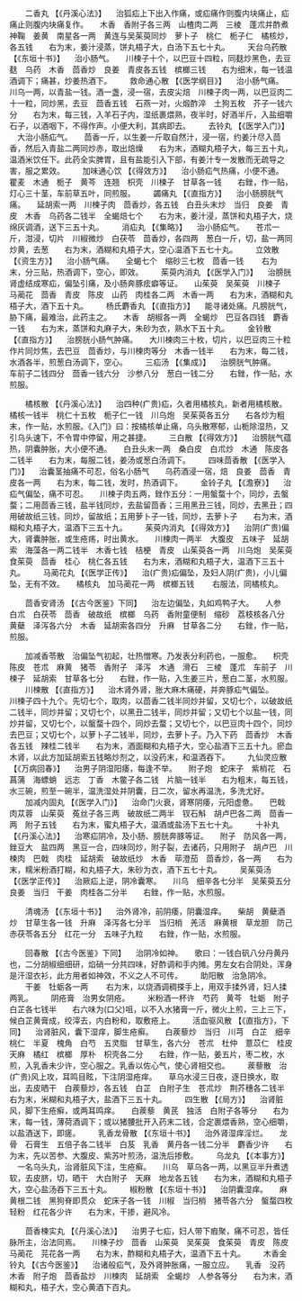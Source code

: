<!-- { "loadSidebar": true } -->
　　二香丸 【《丹溪心法》】 　治狐疝上下出入作痛，或疝痛作则腹内块痛止，疝痛止则腹内块痛复作。　　木香　香附子各三两　山楂肉二两　三棱　蓬朮并酢煮　神鞠　姜黄　南星各一两　黄连与吴茱萸同炒　萝卜子　桃仁　栀子仁　橘核炒，各五钱　　右为末，姜汁浸蒸，饼丸梧子大，白汤下五七十丸。
　　天台乌药散 【《东垣十书》】 　治小肠气。　　川楝子十个，以巴豆十四粒，同麸炒黑色，去豆麸　乌药　木香　茴香炒　良姜　青皮各五钱　槟榔三钱　　右为细末，每一钱温酒调下；痛甚，炒姜热酒下。
　　救命通心散 【《医学纲目》】 　治小肠气痛。　　川乌一两，以青盐一钱。酒一盏，浸一宿，去皮尖焙　川楝子肉一两，以巴豆肉二十一粒，同炒黑，去豆　茴香五钱　石燕一对，火煅酢淬　土狗五枚　芥子一钱六分　　右为末，每三钱，入羊石子内，湿纸裹煨熟，夜半时，好酒半斤，入盐细嚼石子，以酒咽下，不得作声。小便大利，其病即去。
　　去铃丸 【《医学入门》】 　大治小肠疝气。　　茴香一斤，以生姜一斤取自然汁，浸一宿，约姜汁尽入茴香，然后入青盐二两同炒赤，取出焙燥　　右为末，酒糊丸梧子大，每三五十丸，温酒米饮任下。此药全实脾胃，且有盐能引入下部，有姜汁专一发散而无疏导之害，服之累效。
　　加味通心饮 【《得效方》】 　治小肠疝气热痛，小便不通。　　瞿麦　木通　栀子　黄芩　连翘　枳壳　川楝子　甘草各一钱　　右銼，作一贴，灯心三十茎，车前草五叶，同煎服。
　　蠲痛丸 【《直指方》】 　治小肠膀胱气痛。　　延胡索一两　川楝子肉　茴香炒，各五钱　白丑头末炒　当归　良姜　青皮　木香　乌药各二钱半　全蝎焙七个　　右为末，姜汁浸，蒸饼和丸梧子大，烧绵灰调酒，送下三五十丸。
　　消疝丸 【《集略》】 　治小肠疝气。　　苍朮一斤，泔浸，切片　川椒微炒　白茯苓　茴香炒，各四两　葱白一斤，切，盐一两同炒黄，去葱　　右为末，酒糊和丸梧子大，空心温酒下五七十丸。
　　立效散 【《资生方》】 　治小肠气痛。　　全蝎七个　缩砂三七枚　茴香一钱
　　右为末，分三贴，热酒调下，空心，即效。
　　茱萸内消丸 【《医学入门》】 　治膀胱肾虚结成寒疝，偏坠引痛，及小肠奔豚痃癖等证。　　山茱萸　吴茱萸　川楝子　马蔺花　茴香　青皮　陈皮　山药　肉桂各二两　木香一两　　右为末，酒糊和丸梧子大，酒下五十丸。
　　杨氏麝香丸 【《直指方》】 　能寻诸处痛。凡膀胱气，胁下痛，最难治，此药主之。　　木香　胡椒各一两　全蝎炒　巴豆各四钱　麝香一钱　　右为末，蒸饼和丸麻子大，朱砂为衣，熟水下五十丸。
　　金铃散 【《直指方》】 　治膀胱小肠气肿痛。　　大川楝肉三十枚，切片，以巴豆肉三十粒作片同炒焦，去巴豆　茴香炒，与川楝肉等分　木香一钱半　　右为末，每二钱，水酒各半，煎葱白汤调下，空心。
　　三疝汤 【《集成》】 　治膀胱气肿痛。　　车前子二钱四分　茴香一钱六分　沙参八分　葱白一钱二分　　右銼，作一贴，水煎服。

　　橘核散 【《丹溪心法》】 　治四种(疒贵)疝，久者用橘核丸，新者用橘核散。　　橘核一钱半　桃仁十五枚　栀子仁一钱　川乌炮　吴茱萸各五分　　右各炒为粗末，作一贴，水煎服。《入门》曰：按橘核单止痛，乌头散寒郁，山栀除湿热，又引乌头速下，不令胃中停留，用之甚捷。
　　三白散 【《得效方》】 　治膀胱气蕴热，阴囊肿胀，大小便不通。　　白丑头末一两　桑白皮　白朮炒　木通　陈皮各二钱半　　右为末，每服二钱，姜汤或葱白汤调下。
　　四味茴香散 【《医学入门》】 　治囊茎抽痛不可忍，俗名小肠气　　乌药酒浸一宿，焙　良姜　茴香　青皮各一两　　右为末，每二钱，发时，热酒调下。
　　金铃子丸 【《澹寮》】 　治疝气偏坠，痛不可忍。　　川楝子肉五两，銼作五分：一用螌蝥十个，同炒，去螌蝥；二用茴香三钱，盐半钱同炒，去盐留茴香；三用黑丑三钱，同炒，去黑丑；四用破故纸三钱，同炒，留故纸；五用萝卜子一钱，同炒，去萝卜子　　右为末，酒糊和丸梧子大，温酒下三五十九。
　　茱萸内消丸 【《得效方》】 　治阴(疒贵)偏大，肾囊肿胀，或生疮疡，时出黄水。　　川楝肉一两半　大腹皮　五味子　延胡索　海藻各一两二钱半　木香七钱　桔梗　青皮　山茱萸各一两　川乌炮　吴茱萸　食茱萸　茴香　桂心　桃仁各五钱　　右为末，酒糊和丸梧子大，温酒下三五十丸。
　　马蔺花丸 【《医学正传》】 　治(疒贵)疝偏坠，及妇人阴(疒贵)，小儿偏坠，无有不效。　　橘核丸　加马蔺花一两　槟榔五钱
　　右服法，同橘核丸。

　　茴香安肾汤 【《古今医鉴》下同】 　治左边偏坠，丸如鸡鸭子大。　　人参　白朮　白茯苓　茴香　破故纸　槟榔　乌药　香附童便制　缩砂　荔枝核各八分　黄蘗　泽泻各六分　木香　延胡索各四分　升麻　甘草各二分　　右銼，作一贴，煎服。

　　加减香苓散　治偏坠气初起，壮热憎寒。乃发表分利药也，一服愈。　　枳壳　陈皮　苍朮　麻黄　猪苓　香附子　泽泻　木通　滑石　三棱　蓬朮　车前子　川楝子　延胡索　甘草各七分　　右銼，作一贴，入生姜三片，葱白二茎，水煎服。
　　川楝散 【《直指方》】 　治木肾外肾，胀大麻木痛硬，并奔豚疝气偏坠。　　川楝子四十九个。先切七个，取肉，以茴香二钱半同炒并留，又切七个，以破故纸二钱半，同炒并留；又切七个，以黑丑二钱半，同炒并留；又切七个以盐一钱，同炒并留，又切七个，以螌蝥十四个，同炒去蝥；又切七个，以巴豆肉十四个，同炒去巴豆；又切七个，以萝卜子二钱半，同炒，去萝卜子。乃入下药　茴香炒　木香各五钱　辣桂二钱半　　右为末，酒面糊和丸梧子大，空心盐酒下三五十九。瘀血木肾，以此方加延胡索五钱略炒剂之，以没药末，和温酒吞下。
　　九仙灵应散 【《万病回春》】 　治男子阴湿阳痿，每逢不举。　　附子炮　蛇床子　紫梢花　石菖蒲　海螵蛸　远志　丁香　木鳖子各二钱　片脑一钱半　　右为粗末，每五钱，水三碗，煎至一碗半，温洗湿处并阴囊，日二次，留水再温洗，多洗尤好。
　　加减内固丸 【《医学入门》】 　治命门火衰，肾寒阴痿，元阳虚惫。　　巴戟　肉苁蓉　山茱萸　菟丝子各三两　破故纸二两半　钗石斛　胡卢巴各二两　茴香一两　附子五钱　　右为末，蜜丸梧子大，温酒或盐汤下五七十丸。
　　十补丸 【《丹溪心法》】 　治寒疝阴冷，及小肠、膀胱奔豚等证。　　附子　防风各一两，銼豆大　盐四两　黑豆一合，四味同炒，附子裂，去诸药，只用附子　胡卢巴　川楝肉　巴戟　肉桂　延胡索　破故纸炒　木香　荜澄茄　茴香炒，各一两　　右为末，糯米粉酒打糊，和丸梧子大，朱砂为衣，酒下五七十丸。
　　吴茱萸汤 【《医学正传》】 　治厥疝上逆，阴冷囊寒。　　川乌　细辛各七分半　吴茱萸五分　良姜　当归　干姜　肉桂各二分半　　右銼，作一贴，水煎服。

　　清魂汤 【《东垣十书》】 　治外肾冷，前阴痿，阴囊湿痒。　　柴胡　黄蘗酒炒　甘草生各一钱　升麻　泽泻各七分半　当归梢　羌活　麻黄根　草龙胆　防己　赤茯苓各五分　红花一分　五味子九粒　　右銼，作一贴，水煎服。

　　回春散 【《古今医鉴》下同】 　治阴冷如神。　　歌曰：一钱白矾八分丹黄丹也，二分胡椒细细研，焰硝一分共四味，好酢调和手内摊。男左女右合阴处，浑身是汗湿衣衫，此方用者如神效，不义之人不可传。
　　助阳散　治急阴冷。
　　干姜　牡蛎各一两
　　右为末，以烧酒调稠搽手上，用双手揉外肾，妇人揉两乳。
　　阴疮膏　治男女阴疮。
　　米粉酒一杯许　芍药　黄芩　牡蛎　附子　白芷各七钱半　　右六味为(口父)咀，以不入水猪膏一斤，微火上煎，三上三下，候白芷黄膏成，绞滓去，内白粉和，取敷疮上。
　　活血驱风散 【《直指方》，下同】 　治肾脏风，囊下湿痒，脚生疮癣。　　白蒺藜炒　当归　川芎　白芷　细辛　桃仁　半夏　槐角　白芍　五灵脂　甘草生，各六分　苍朮　杜仲　薏苡仁　桂皮　天麻　橘红　槟榔　厚朴　枳壳各二分　　右銼，作一贴，姜五片，枣二枚，水煎，入乳香未少许，空心服之。乳香以佐心气，使心肾相交也。
　　蒺藜散　治(疒贵)风上攻，耳鸣目眩，下注阴湿疮痒。　　草乌水浸三日夜，逐日换水，取出，去皮晒干　白蒺藜炒，各五钱　白芷　白附子生　苍朮炒　荆芥穗各二钱半　　右为末，米糊和丸梧子大，盐酒下三五十丸。
　　四生散 【《局方》】 　治肾脏风，脚下生疮癣，或两耳鸣痒。　　白蒺藜　黄芪　独活　白附子各等分　　右为末，每一钱，薄荷酒调下；或以猪腰批开入药末二钱，合定裹煨香熟，空心细嚼，以盐酒送下，即瘥。
　　乳香龙骨散 【《东垣十书》】 　治外肾湿痒淫烂。　　龙骨　石膏生　五倍子各二钱半　白芨　乳香　黄丹各一钱二分半　麝香少许　　右为末，先以苦参、大腹皮、紫苏叶煎汤，温洗后掺敷。
　　乌龙丸 【《本事方》】 　一名乌头丸，治肾脏风下注，生疮癣。　　川乌　草乌各一两，以黑豆半升煮透软，去皮脐，切，晒干　大白附子　天麻　地龙各五钱　　右为末，酒糊和丸梧子大，空心盐汤吞下三五十丸。
　　椒粉散 【《东垣十书》】 　治阴囊湿痒。　　麻黄根二钱　黑狗脊即贯众　蛇床子各一钱　川椒　当归梢　猪苓各六分　螌蝥四枚　轻粉　红花各少许　　右为末，干掺，避风冷。

　　茴香楝实丸 【《丹溪心法》】 　治男子七疝，妇人带下瘕聚，痛不可忍，皆任脉所主，治法同焉。　　川楝子炒　茴香　山茱萸　吴茱萸　食茱萸　青皮　陈皮　马蔺花　芫花各一两　　右为末，酢糊和丸梧子大，温酒下五十丸。
　　木香金铃丸 【《古今医鉴》】 　治诸般疝气，及外肾肿胀痛，一服立应。　　乳香　没药　木香　附子炮　茴香盐炒　川楝肉　延胡索　全蝎炒　人参各等分　　右为末，酒糊和丸，梧子大，空心黄酒下百丸。
